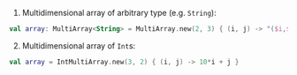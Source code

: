 1. Multidimensional array of arbitrary type (e.g. `String`):
```kotlin
val array: MultiArray<String> = MultiArray.new(2, 3) { (i, j) -> "($i,$j)" }
```

2. Multidimensional array of `Int`s:
```kotlin
val array = IntMultiArray.new(3, 2) { (i, j) -> 10*i + j }
```
